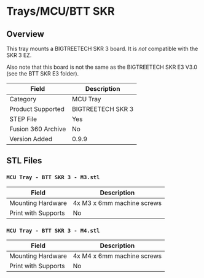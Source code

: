 # Trays/MCU/BTT SKR

## Overview

This tray mounts a BIGTREETECH SKR 3 board. It is *not* compatible with the SKR 3 EZ.

Also note that this board is not the same as the BIGTREETECH SKR E3 V3.0 (see the BTT SKR E3 folder).

| Field                 | Description               |
|-----------------------|---------------------------|
| Category              | MCU Tray                  |
| Product Supported     | BIGTREETECH SKR 3  		|
| STEP File             | Yes                       |
| Fusion 360 Archive    | No                        |
| Version Added         | 0.9.9                     |

## STL Files

### `MCU Tray - BTT SKR 3 - M3.stl`

| Field                 | Description                   |
|-----------------------|-------------------------------|
| Mounting Hardware     | 4x M3 x 6mm machine screws    |
| Print with Supports   | No                            |

### `MCU Tray - BTT SKR 3 - M4.stl`

| Field                 | Description                   |
|-----------------------|-------------------------------|
| Mounting Hardware     | 4x M4 x 6mm machine screws    |
| Print with Supports   | No                            |
